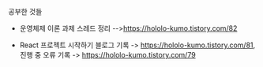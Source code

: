 공부한 것들
- 운영체제 이론 과제
  스레드 정리 -->https://hololo-kumo.tistory.com/82

- React 프로젝트 시작하기
  블로그 기록 -> https://hololo-kumo.tistory.com/81, 
  진행 중 오류 기록 -> https://hololo-kumo.tistory.com/79
